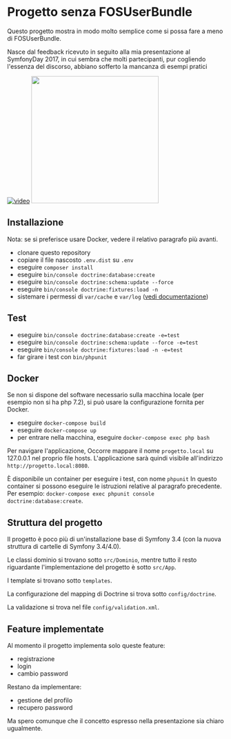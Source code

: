 Progetto senza FOSUserBundle
============================

Questo progetto mostra in modo molto semplice come si possa fare a meno di FOSUserBundle.

Nasce dal feedback ricevuto in seguito alla mia presentazione al SymfonyDay 2017, in cui sembra
che molti partecipanti, pur cogliendo l'essenza del discorso, abbiano sofferto la mancanza di
esempi pratici

[![video](https://i.vimeocdn.com/video/670922426_295x166.jpg)](https://vimeo.com/246059701)
<a href="https://www.slideshare.net/garak/disinstallare-fos-user-bundle-e-vivere-felici"><img src="https://image.slidesharecdn.com/versionesocialdisinstallarefosuserbundleeviverefelici-171022101158/95/disinstallare-fos-user-bundle-e-vivere-felici-1-638.jpg" width="295"></a>

Installazione
-------------

Nota: se si preferisce usare Docker, vedere il relativo paragrafo più avanti.

* clonare questo repository
* copiare il file nascosto `.env.dist` su `.env`
* eseguire `composer install`
* eseguire `bin/console doctrine:database:create`
* eseguire `bin/console doctrine:schema:update --force`
* eseguire `bin/console doctrine:fixtures:load -n`
* sistemare i permessi di `var/cache` e `var/log`
  ([vedi documentazione](http://symfony.com/doc/3.4/setup/file_permissions.html))

Test
----

* eseguire `bin/console doctrine:database:create -e=test`
* eseguire `bin/console doctrine:schema:update --force -e=test`
* eseguire `bin/console doctrine:fixtures:load -n -e=test`
* far girare i test con `bin/phpunit`


Docker
------

Se non si dispone del software necessario sulla macchina locale (per esempio non si ha
php 7.2), si può usare la configurazione fornita per Docker.

* eseguire `docker-compose build`
* eseguire `docker-compose up`
* per entrare nella macchina, eseguire `docker-compose exec php bash`

Per navigare l'applicazione, Occorre mappare il nome `progetto.local` su 127.0.0.1 nel proprio file hosts.
L'applicazione sarà quindi visibile all'indirizzo `http://progetto.local:8080`.

È disponibile un container per eseguire i test, con nome `phpunit`
In questo container si possono eseguire le istruzioni relative al paragrafo precedente.
Per esempio: `docker-compose exec phpunit console doctrine:database:create`.

Struttura del progetto
----------------------

Il progetto è poco più di un'installazione base di Symfony 3.4 (con la nuova struttura di
cartelle di Symfony 3.4/4.0).

Le classi dominio si trovano sotto `src/Dominio`, mentre tutto il resto riguardante
l'implementazione del progetto è sotto `src/App`.

I template si trovano sotto `templates`.

La configurazione del mapping di Doctrine si trova sotto `config/doctrine`.

La validazione si trova nel file `config/validation.xml`.

Feature implementate
--------------------

Al momento il progetto implementa solo queste feature:

* registrazione
* login
* cambio password

Restano da implementare:

* gestione del profilo
* recupero password

Ma spero comunque che il concetto espresso nella presentazione sia chiaro ugualmente.
